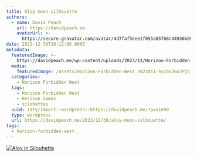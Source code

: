 ```yaml
---
title: Aloy moon silhouette
authors:
  - name: David Peach
    url: https://davidpeach.me
    avatarUrl: >-
      https://secure.gravatar.com/avatar/4d7faf5eee1f055a85788c44936b8995eaab6dfb004e7854ec747ccb272e91ee?s=96&d=mm&r=g
date: 2023-12-30T20:12:06.000Z
metadata:
  featuredImage: >-
    https://davidpeach.me/wp-content/uploads/2023/12/Horizon-Forbidden-West_20230117184642.jpg
  media:
    featuredImage: /assets/Horizon-Forbidden-West_2023011-Sy1bs3Go7Pjh.jpg
  categories:
    - Horizon Forbidden West
  tags:
    - Horizon Forbidden West
    - Horizon Games
    - silohettes
  uuid: 11ty/import::wordpress::https://davidpeach.me/?p=51690
  type: wordpress
  url: https://davidpeach.me/2023/12/30/aloy-moon-silhouette/
tags:
  - horizon-forbidden-west
---
```

[![Aloy in Silouhette](/assets/Horizon-Forbidden-West_2023011-QqhzeiHpgNYe.jpg)](/assets/Horizon-Forbidden-West_2023011-QqhzeiHpgNYe.jpg)